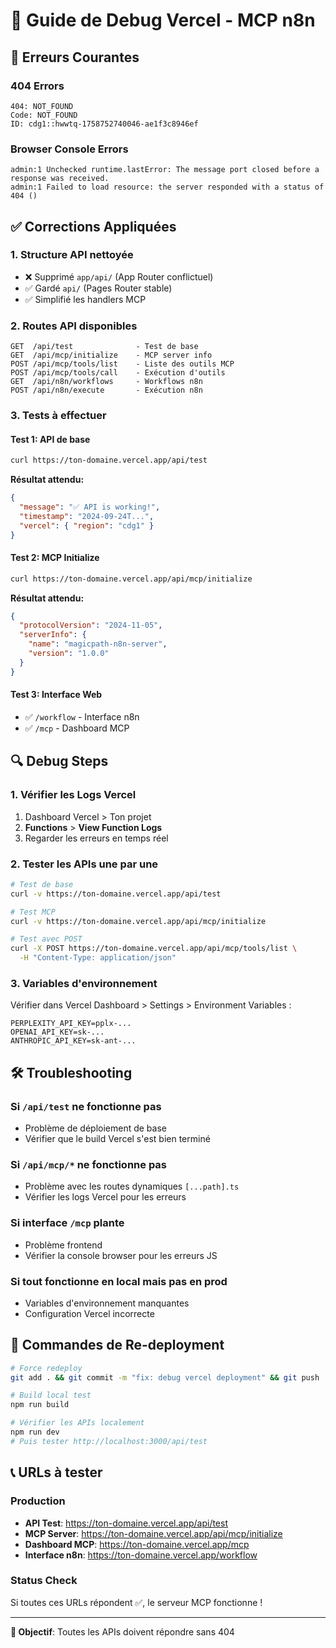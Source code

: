 # 🔧 Guide de Debug Vercel - MCP n8n

## 🚨 Erreurs Courantes

### **404 Errors**
```
404: NOT_FOUND
Code: NOT_FOUND
ID: cdg1::hwwtq-1758752740046-ae1f3c8946ef
```

### **Browser Console Errors**
```
admin:1 Unchecked runtime.lastError: The message port closed before a response was received.
admin:1 Failed to load resource: the server responded with a status of 404 ()
```

## ✅ Corrections Appliquées

### **1. Structure API nettoyée**
- ❌ Supprimé `app/api/` (App Router conflictuel)
- ✅ Gardé `api/` (Pages Router stable)
- ✅ Simplifié les handlers MCP

### **2. Routes API disponibles**
```
GET  /api/test              - Test de base
GET  /api/mcp/initialize    - MCP server info
POST /api/mcp/tools/list    - Liste des outils MCP
POST /api/mcp/tools/call    - Exécution d'outils
GET  /api/n8n/workflows     - Workflows n8n
POST /api/n8n/execute       - Exécution n8n
```

### **3. Tests à effectuer**

#### **Test 1: API de base**
```bash
curl https://ton-domaine.vercel.app/api/test
```
**Résultat attendu:**
```json
{
  "message": "✅ API is working!",
  "timestamp": "2024-09-24T...",
  "vercel": { "region": "cdg1" }
}
```

#### **Test 2: MCP Initialize**
```bash
curl https://ton-domaine.vercel.app/api/mcp/initialize
```
**Résultat attendu:**
```json
{
  "protocolVersion": "2024-11-05",
  "serverInfo": {
    "name": "magicpath-n8n-server",
    "version": "1.0.0"
  }
}
```

#### **Test 3: Interface Web**
- ✅ `/workflow` - Interface n8n
- ✅ `/mcp` - Dashboard MCP

## 🔍 Debug Steps

### **1. Vérifier les Logs Vercel**
1. Dashboard Vercel > Ton projet
2. **Functions** > **View Function Logs**
3. Regarder les erreurs en temps réel

### **2. Tester les APIs une par une**
```bash
# Test de base
curl -v https://ton-domaine.vercel.app/api/test

# Test MCP
curl -v https://ton-domaine.vercel.app/api/mcp/initialize

# Test avec POST
curl -X POST https://ton-domaine.vercel.app/api/mcp/tools/list \
  -H "Content-Type: application/json"
```

### **3. Variables d'environnement**
Vérifier dans Vercel Dashboard > Settings > Environment Variables :
```
PERPLEXITY_API_KEY=pplx-...
OPENAI_API_KEY=sk-...
ANTHROPIC_API_KEY=sk-ant-...
```

## 🛠️ Troubleshooting

### **Si `/api/test` ne fonctionne pas**
- Problème de déploiement de base
- Vérifier que le build Vercel s'est bien terminé

### **Si `/api/mcp/*` ne fonctionne pas**
- Problème avec les routes dynamiques `[...path].ts`
- Vérifier les logs Vercel pour les erreurs

### **Si interface `/mcp` plante**
- Problème frontend
- Vérifier la console browser pour les erreurs JS

### **Si tout fonctionne en local mais pas en prod**
- Variables d'environnement manquantes
- Configuration Vercel incorrecte

## 🔄 Commandes de Re-deployment

```bash
# Force redeploy
git add . && git commit -m "fix: debug vercel deployment" && git push

# Build local test
npm run build

# Vérifier les APIs localement
npm run dev
# Puis tester http://localhost:3000/api/test
```

## 📞 URLs à tester

### **Production**
- **API Test**: https://ton-domaine.vercel.app/api/test
- **MCP Server**: https://ton-domaine.vercel.app/api/mcp/initialize
- **Dashboard MCP**: https://ton-domaine.vercel.app/mcp
- **Interface n8n**: https://ton-domaine.vercel.app/workflow

### **Status Check**
Si toutes ces URLs répondent ✅, le serveur MCP fonctionne !

---

**🎯 Objectif**: Toutes les APIs doivent répondre sans 404